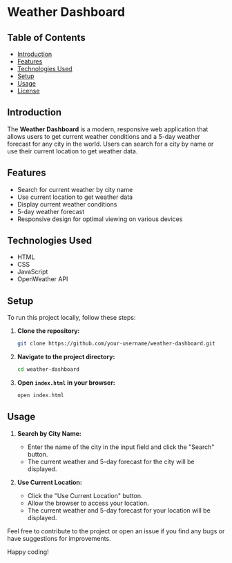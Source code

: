 # Weather Dashboard

## Table of Contents
- [Introduction](#introduction)
- [Features](#features)
- [Technologies Used](#technologies-used)
- [Setup](#setup)
- [Usage](#usage)
- [License](#license)

## Introduction
The **Weather Dashboard** is a modern, responsive web application that allows users to get current weather conditions and a 5-day weather forecast for any city in the world. Users can search for a city by name or use their current location to get weather data.

## Features
- Search for current weather by city name
- Use current location to get weather data
- Display current weather conditions
- 5-day weather forecast
- Responsive design for optimal viewing on various devices

## Technologies Used
- HTML
- CSS
- JavaScript
- OpenWeather API

## Setup
To run this project locally, follow these steps:

1. **Clone the repository:**
    ```sh
    git clone https://github.com/your-username/weather-dashboard.git
    ```

2. **Navigate to the project directory:**
    ```sh
    cd weather-dashboard
    ```

3. **Open `index.html` in your browser:**
    ```sh
    open index.html
    ```

## Usage
1. **Search by City Name:**
    - Enter the name of the city in the input field and click the "Search" button.
    - The current weather and 5-day forecast for the city will be displayed.

2. **Use Current Location:**
    - Click the "Use Current Location" button.
    - Allow the browser to access your location.
    - The current weather and 5-day forecast for your location will be displayed.


Feel free to contribute to the project or open an issue if you find any bugs or have suggestions for improvements.

Happy coding!
